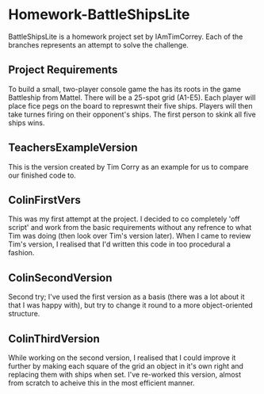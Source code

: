 # Homework-BattleShipsLite
BattleShipsLite is a homework project set by IAmTimCorrey. Each of the branches represents an attempt to solve the challenge.

## Project Requirements
To build a small, two-player console game the has its roots in the game Battleship from Mattel. There will be a 25-spot grid (A1-E5). Each player will place fice pegs on the board to represwnt their five ships. Players will then take turnes firing on their opponent's ships. The first person to skink all five ships wins.

## TeachersExampleVersion
This is the version created by Tim Corry as an example for us to compare our finished code to.

## ColinFirstVers
This was my first attempt at the project. I decided to co completely 'off script' and work from the basic requirements without any refrence to what Tim was doing (then look over Tim's version later). When I came to review Tim's version, I realised that I'd written this code in too procedural a fashion.

## ColinSecondVersion
Second try; I've used the first version as a basis (there was a lot about it that I was happy with), but try to change it round to a more object-oriented structure.

## ColinThirdVersion
While working on the second version, I realised that I could improve it further by making each square of the grid an object in it's own right and replacing them with ships when set. I've re-worked this version, almost from scratch to acheive this in the most efficient manner.
